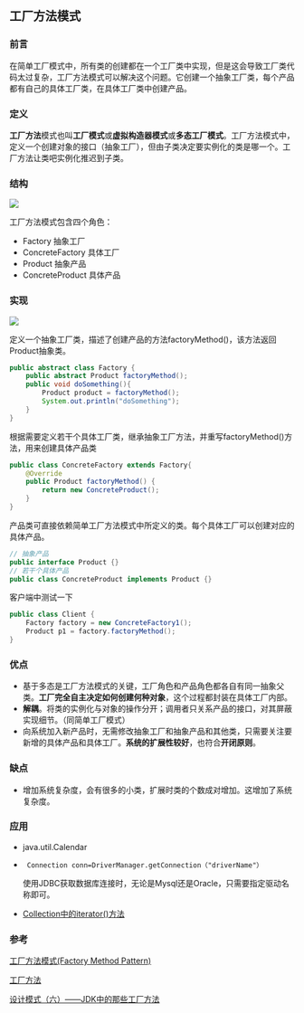 ## 工厂方法模式

### 前言

在简单工厂模式中，所有类的创建都在一个工厂类中实现，但是这会导致工厂类代码太过复杂，工厂方法模式可以解决这个问题。它创建一个抽象工厂类，每个产品都有自己的具体工厂类，在具体工厂类中创建产品。

### 定义

**工厂方法**模式也叫**工厂模式**或**虚拟构造器模式**或**多态工厂模式**。工厂方法模式中，定义一个创建对象的接口（抽象工厂），但由子类决定要实例化的类是哪一个。工厂方法让类吧实例化推迟到子类。

### 结构

![](https://ae01.alicdn.com/kf/HTB1qLURdkxz61VjSZFtq6yDSVXaj.jpg)

工厂方法模式包含四个角色：

* Factory 抽象工厂
* ConcreteFactory 具体工厂
* Product 抽象产品
* ConcreteProduct 具体产品

### 实现

![](https://ae01.alicdn.com/kf/HTB1mN5eb2Bj_uVjSZFpq6A0SXXaa.jpg)

定义一个抽象工厂类，描述了创建产品的方法factoryMethod()，该方法返回Product抽象类。

```Java
public abstract class Factory {
    public abstract Product factoryMethod();
    public void doSomething(){
        Product product = factoryMethod();
        System.out.println("doSomething");
    }
}
```

根据需要定义若干个具体工厂类，继承抽象工厂方法，并重写factoryMethod()方法，用来创建具体产品类

```Java
public class ConcreteFactory extends Factory{
    @Override
    public Product factoryMethod() {
        return new ConcreteProduct();
    }
}
```

产品类可直接依赖简单工厂方法模式中所定义的类。每个具体工厂可以创建对应的具体产品。

```java
// 抽象产品
public interface Product {}
// 若干个具体产品
public class ConcreteProduct implements Product {}
```

客户端中测试一下

```java
public class Client {
    Factory factory = new ConcreteFactory1();
    Product p1 = factory.factoryMethod();
}
```

### 优点

* 基于多态是工厂方法模式的关键，工厂角色和产品角色都各自有同一抽象父类。**工厂完全自主决定如何创建何种对象**，这个过程都封装在具体工厂内部。
* **解耦**。将类的实例化与对象的操作分开；调用者只关系产品的接口，对其屏蔽实现细节。（同简单工厂模式）
* 向系统加入新产品时，无需修改抽象工厂和抽象产品和其他类，只需要关注要新增的具体产品和具体工厂。**系统的扩展性较好**，也符合**开闭原则**。

### 缺点

* 增加系统复杂度，会有很多的小类，扩展时类的个数成对增加。这增加了系统复杂度。

### 应用

* java.util.Calendar

* ``` Connection conn=DriverManager.getConnection（"driverName"）```

  使用JDBC获取数据库连接时，无论是Mysql还是Oracle，只需要指定驱动名称即可。

* [Collection中的iterator()方法](<https://www.hollischuang.com/archives/1408>)

### 参考

 [工厂方法模式(Factory Method Pattern)](https://design-patterns.readthedocs.io/zh_CN/latest/creational_patterns/factory_method.html#id15)

[工厂方法](https://cyc2018.github.io/CS-Notes/)

[设计模式（六）——JDK中的那些工厂方法](https://www.hollischuang.com/archives/1408)